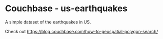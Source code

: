# Couchbase - us-earthquakes

A simple dataset of the earthquakes in US.

Check out https://blog.couchbase.com/how-to-geospatial-polygon-search/ 
